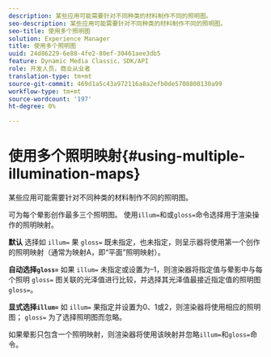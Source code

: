 ```yaml
---
description: 某些应用可能需要针对不同种类的材料制作不同的照明图。
seo-description: 某些应用可能需要针对不同种类的材料制作不同的照明图。
seo-title: 使用多个照明图
solution: Experience Manager
title: 使用多个照明图
uuid: 24d86229-6e88-4fe2-80ef-30461aee3db5
feature: Dynamic Media Classic，SDK/API
role: 开发人员，商业从业者
translation-type: tm+mt
source-git-commit: 469d1a5c43a972116a8a2efb0de5708800130a99
workflow-type: tm+mt
source-wordcount: '197'
ht-degree: 0%

---
```



# 使用多个照明映射{#using-multiple-illumination-maps}

某些应用可能需要针对不同种类的材料制作不同的照明图。

可为每个晕影创作最多三个照明图。 使用`illum=`和或`gloss=`命令选择用于渲染操作的照明映射。

**默认** 选择如 `illum=` 果 `gloss=` 既未指定，也未指定，则呈示器将使用第一个创作的照明映射（通常为映射A，即“平面”照明映射）。

**自动选择`gloss=`** 如果 `illum=` 未指定或设置为–1，则渲染器将指定值与晕影中与每个照明 `gloss=` 图关联的光泽值进行比较，并选择其光泽值最接近指定值的照明图 `gloss=`。

**显式选择`illum=`** 如 `illum=` 果指定并设置为0、1或2，则渲染器将使用相应的照明图； `gloss=` 为了选择照明图而忽略。

如果晕影只包含一个照明映射，则渲染器将使用该映射并忽略`illum=`和`gloss=`命令。
